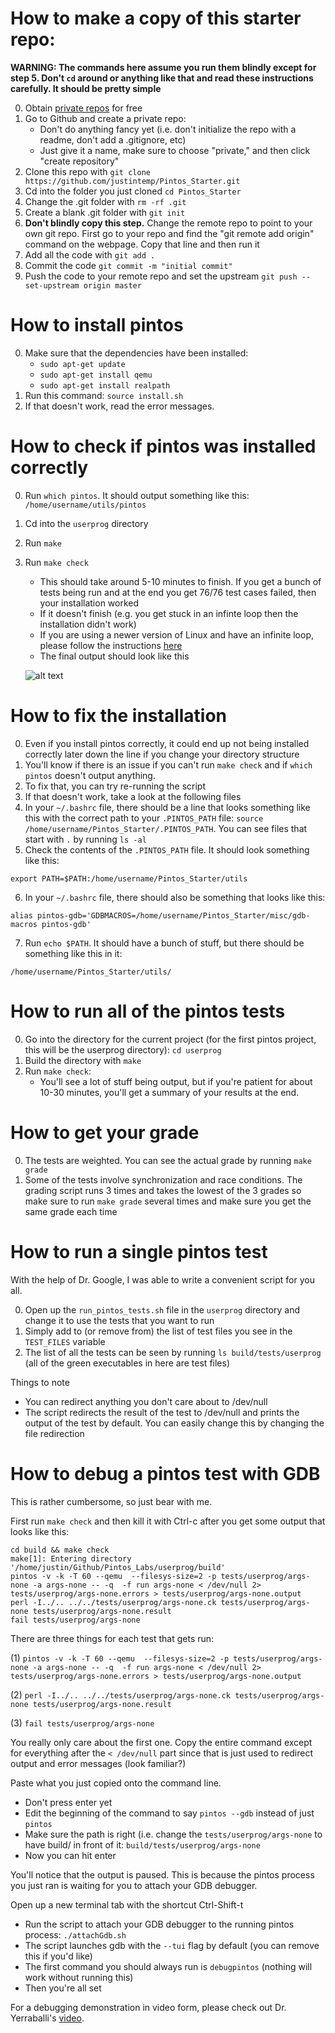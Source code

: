 # How to make a copy of this starter repo:



**WARNING: The commands here assume you run them blindly except for step 5. Don't `cd` around or anything like that and read these instructions carefully. It should be pretty simple**

0. Obtain [private repos](https://help.github.com/articles/applying-for-a-student-developer-pack/) for free 
1. Go to Github and create a private repo:
   - Don't do anything fancy yet (i.e. don't initialize the repo with a readme, don't add a .gitignore, etc)
   - Just give it a name, make sure to choose "private," and then click "create repository"
2. Clone this repo with `git clone https://github.com/justintemp/Pintos_Starter.git`
3. Cd into the folder you just cloned `cd Pintos_Starter`
4. Change the .git folder with `rm -rf .git`
5. Create a blank .git folder with `git init`
5. **Don't blindly copy this step.** Change the remote repo to point to your own git repo. First go to your repo and find the "git remote add origin" command on the webpage. Copy that line and then run it
6. Add all the code with `git add .`
7. Commit the code `git commit -m "initial commit"`
8. Push the code to your remote repo and set the upstream `git push --set-upstream origin master`

# How to install pintos

0. Make sure that the dependencies have been installed:
   - `sudo apt-get update`
   - `sudo apt-get install qemu`
   - `sudo apt-get install realpath`
1. Run this command: `source install.sh`
2. If that doesn't work, read the error messages.

# How to check if pintos was installed correctly 

0. Run `which pintos`. It should output something like this: `/home/username/utils/pintos`
1. Cd into the `userprog` directory 
2. Run `make` 
3. Run `make check` 
   - This should take around 5-10 minutes to finish. If you get a bunch of tests being run and at the end you get 76/76 test cases failed, then your installation worked
   - If it doesn't finish (e.g. you get stuck in an infinte loop then the installation didn't work)
   - If you are using a newer version of Linux and have an infinite loop, please follow the instructions [here](https://github.com/justintemp/Pintos_Starter/blob/master/temp/PintosFixInfiniteLoop.md)
   - The final output should look like this
   
   ![alt text](https://github.com/justintemp/Pintos_Starter/raw/master/temp/PintosInstallSucess.png "Wow I can't believe you failed all of the tests")
   
# How to fix the installation

0. Even if you install pintos correctly, it could end up not being installed correctly later down the line if you change your directory structure
1. You'll know if there is an issue if you can't run `make check` and if `which pintos` doesn't output anything.
2. To fix that, you can try re-running the script
3. If that doesn't work, take a look at the following files
4. In your `~/.bashrc` file, there should be a line that looks something like this with the correct path to your `.PINTOS_PATH` file: `source /home/username/Pintos_Starter/.PINTOS_PATH`. You can see files that start with `.` by running `ls -al`
5. Check the contents of the `.PINTOS_PATH` file. It should look something like this: 

`export PATH=$PATH:/home/username/Pintos_Starter/utils`

6. In your `~/.bashrc` file, there should also be something that looks like this: 

`alias pintos-gdb='GDBMACROS=/home/username/Pintos_Starter/misc/gdb-macros pintos-gdb'`

7. Run `echo $PATH`. It should have a bunch of stuff, but there should be something like this in it: 

`/home/username/Pintos_Starter/utils/`

# How to run all of the pintos tests

0. Go into the directory for the current project (for the first pintos project, this will be the userprog directory): `cd userprog`
1. Build the directory with `make`
2. Run `make check`:
   - You'll see a lot of stuff being output, but if you're patient for about 10-30 minutes, you'll get a summary of your results at the end.
   
# How to get your grade

0. The tests are weighted. You can see the actual grade by running `make grade`
1. Some of the tests involve synchronization and race conditions. The grading script runs 3 times and takes the lowest of the 3 grades so make sure to run `make grade` several times and make sure you get the same grade each time

# How to run a single pintos test

With the help of Dr. Google, I was able to write a convenient script for you all.

0. Open up the `run_pintos_tests.sh` file in the `userprog` directory and change it to use the tests that you want to run
1. Simply add to (or remove from) the list of test files you see in the `TEST_FILES` variable
2. The list of all the tests can be seen by running `ls build/tests/userprog` (all of the green executables in here are test files)

Things to note
   - You can redirect anything you don't care about to /dev/null
   - The script redirects the result of the test to /dev/null and prints the output of the test by default. You can easily change this by changing the file redirection

# How to debug a pintos test with GDB

This is rather cumbersome, so just bear with me.

First run `make check` and then kill it with Ctrl-c after you get some output that looks like this:

```
cd build && make check
make[1]: Entering directory '/home/justin/Github/Pintos_Labs/userprog/build'
pintos -v -k -T 60 --qemu  --filesys-size=2 -p tests/userprog/args-none -a args-none -- -q  -f run args-none < /dev/null 2> tests/userprog/args-none.errors > tests/userprog/args-none.output
perl -I../.. ../../tests/userprog/args-none.ck tests/userprog/args-none tests/userprog/args-none.result
fail tests/userprog/args-none
```

There are three things for each test that gets run:

(1)
`pintos -v -k -T 60 --qemu  --filesys-size=2 -p tests/userprog/args-none -a args-none -- -q  -f run args-none < /dev/null 2> tests/userprog/args-none.errors > tests/userprog/args-none.output`

(2)
`perl -I../.. ../../tests/userprog/args-none.ck tests/userprog/args-none tests/userprog/args-none.result`

(3)
`fail tests/userprog/args-none`

You really only care about the first one. Copy the entire command except for everything after the `< /dev/null` part since that is just used to redirect output and error messages (look familiar?)

Paste what you just copied onto the command line. 
   - Don't press enter yet
   - Edit the beginning of the command to say `pintos --gdb` instead of just `pintos`
   - Make sure the path is right (i.e. change the `tests/userprog/args-none` to have build/ in front of it: `build/tests/userprog/args-none`
   - Now you can hit enter

You'll notice that the output is paused. This is because the pintos process you just ran is waiting for you to attach your GDB debugger. 

Open up a new terminal tab with the shortcut Ctrl-Shift-t
   - Run the script to attach your GDB debugger to the running pintos process: `./attachGdb.sh`
   - The script launches gdb with the `--tui` flag by default (you can remove this if you'd like)
   - The first command you should always run is `debugpintos` (nothing will work without running this)
   - Then you're all set

For a debugging demonstration in video form, please check out Dr. Yerraballi's [video](https://utexas.app.box.com/s/2r357h16t4xc1xeg3kva69i754ie18yf).

